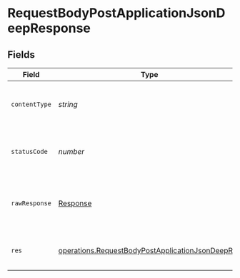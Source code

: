 # RequestBodyPostApplicationJsonDeepResponse


## Fields

| Field                                                                                                                       | Type                                                                                                                        | Required                                                                                                                    | Description                                                                                                                 | Example                                                                                                                     |
| --------------------------------------------------------------------------------------------------------------------------- | --------------------------------------------------------------------------------------------------------------------------- | --------------------------------------------------------------------------------------------------------------------------- | --------------------------------------------------------------------------------------------------------------------------- | --------------------------------------------------------------------------------------------------------------------------- |
| `contentType`                                                                                                               | *string*                                                                                                                    | :heavy_check_mark:                                                                                                          | HTTP response content type for this operation                                                                               |                                                                                                                             |
| `statusCode`                                                                                                                | *number*                                                                                                                    | :heavy_check_mark:                                                                                                          | HTTP response status code for this operation                                                                                |                                                                                                                             |
| `rawResponse`                                                                                                               | [Response](https://developer.mozilla.org/en-US/docs/Web/API/Response)                                                       | :heavy_check_mark:                                                                                                          | Raw HTTP response; suitable for custom response parsing                                                                     |                                                                                                                             |
| `res`                                                                                                                       | [operations.RequestBodyPostApplicationJsonDeepRes](../../../sdk/models/operations/requestbodypostapplicationjsondeepres.md) | :heavy_minus_sign:                                                                                                          | OK                                                                                                                          | {<br/>"json": "..."<br/>}                                                                                                   |